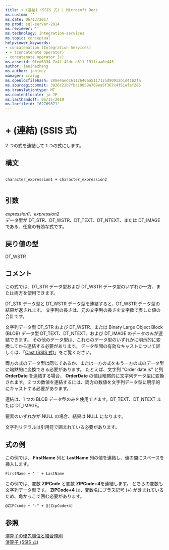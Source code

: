 ```yaml
---
title: + (連結) (SSIS 式) | Microsoft Docs
ms.custom: ''
ms.date: 06/13/2017
ms.prod: sql-server-2014
ms.reviewer: ''
ms.technology: integration-services
ms.topic: conceptual
helpviewer_keywords:
- concatenation [Integration Services]
- + (concatenate operator)
- concatenate operator (+)
ms.assetid: 0fed6334-7a4f-42dc-a611-191fcaa0e443
author: janinezhang
ms.author: janinez
manager: craigg
ms.openlocfilehash: 288e4aedc6112640aa511712ad90912b1d41b2fa
ms.sourcegitcommit: 3026c22b7fba19059a769ea5f367c4f51efaf286
ms.translationtype: MT
ms.contentlocale: ja-JP
ms.lasthandoff: 06/15/2019
ms.locfileid: "62769371"
---
```

# <a name="-concatenate-ssis-expression"></a>+ (連結) (SSIS 式)
  2 つの式を連結して 1 つの式にします。  
  
## <a name="syntax"></a>構文  
  
```  
  
character_expression1 + character_expression2  
  
```  
  
## <a name="arguments"></a>引数  
 *expression1、expression2*  
 データ型が DT_STR、DT_WSTR、DT_TEXT、DT_NTEXT、または DT_IMAGE である、任意の有効な式です。  
  
## <a name="result-types"></a>戻り値の型  
 DT_WSTR  
  
## <a name="remarks"></a>コメント  
 この式では、DT_STR データ型および DT_WSTR データ型のいずれか一方、または両方を使用できます。  
  
 DT_STR データ型と DT_WSTR データ型を連結すると、DT_WSTR データ型の結果が返されます。 文字列の長さは、元の文字列の長さを文字数で表した値の合計です。  
  
 文字列データ型 DT_STR および DT_WSTR、または Binary Large Object Block (BLOB) データ型 DT_TEXT、DT_NTEXT、および DT_IMAGE のデータのみが連結できます。 その他のデータ型は、これらのデータ型のいずれかに明示的に変換してから連結する必要があります。 データ型間の有効なキャストについて詳しくは、「[Cast &#40;SSIS 式&#41;](cast-ssis-expression.md)」をご覧ください。  
  
 両方の式のデータ型は同じであるか、または一方の式をもう一方の式のデータ型に暗黙的に変換できる必要があります。 たとえば、文字列 "Order date is" と列 **OrderDate** を連結する場合、 **OrderDate** の値は暗黙的に文字列データ型に変換されます。 2 つの数値を連結するには、両方の数値を文字列データ型に明示的にキャストする必要があります。  
  
 連結は、1 つの BLOB データ型のみを使用できます。DT_TEXT、DT_NTEXT または DT_IMAGE。  
  
 要素のいずれかが NULL の場合、結果は NULL になります。  
  
 文字列リテラルは引用符で囲まれている必要があります。  
  
## <a name="expression-examples"></a>式の例  
 この例では、 **FirstName** 列と **LastName** 列の値を連結し、値の間にスペースを挿入します。  
  
```  
FirstName + ' ' + LastName  
```  
  
 この例では、変数 **ZIPCode** と変数 **ZIPCode+4**を連結します。 どちらの変数も文字列データ型です。 **ZIPCode+4** は、変数名にプラス記号 (+) が含まれているため、角かっこで囲む必要があります。  
  
```  
@ZIPCcode + "-" + @[ZipCode+4]  
```  
  
## <a name="see-also"></a>参照  
 [演算子の優先順位と結合規則](operator-precedence-and-associativity.md)   
 [演算子 &#40;SSIS 式&#41;](operators-ssis-expression.md)  
  
  
